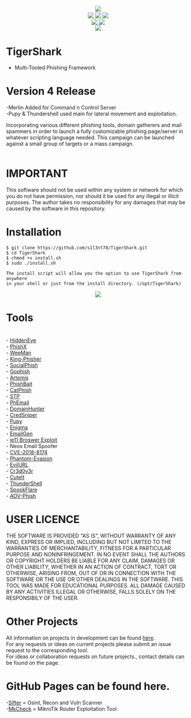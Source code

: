 <p align="center">

</p>

<p align="center">
 <img align="center" src="https://raw.githubusercontent.com/s1l3nt78/s1l3nt78.github.io/master/TigerShark/tigershark-Release.PNG">
 <br>
 <img align="center" src="https://img.shields.io/github/issues/s1l3nt78/TigerShark">
 <img align="center" src="https://img.shields.io/github/forks/s1l3nt78/TigerShark">
 <img align="center" src="https://img.shields.io/github/stars/s1l3nt78/TigerShark">
 <br>
 <img align="center" src="https://img.shields.io/badge/Build-Release-orange">
 <img align="center" src="https://img.shields.io/badge/Version-4-red">
 <br>
 <img align="center" src="https://img.shields.io/badge/Author-s1l3nt78-yellowgreen">
</p>


# TigerShark
- Multi-Tooled Phishing Framework

# Version 4 Release

-Merlin Added for Command n Control Server
<br>
-Pupy & Thundershell used main for lateral movement and exploitation.

Incorporating various different phishing tools, domain gatherers and mail spammers in order to launch a fully customizable phishing page/server in
whatever scripting language needed.
This campaign can be launched against a small group of targets or a mass campaign.
<br>
<br>

# IMPORTANT

This software should not be used within any system or
network for which you do not have permission, nor should
it be used for any illegal or illicit purposes. The author
takes no responsibility for any damages that may be caused
by the software in this repository.

# Installation

    $ git clone https://github.com/s1l3nt78/TigerShark.git
    $ cd TigerShark
    $ chmod +x install.sh
    $ sudo ./install.sh
    
    The install script will allow you the option to use TigerShark from anywhere 
    in your shell or just from the install directory. (/opt/TigerShark)

<p align="center">
        <img align="center" src="https://raw.githubusercontent.com/s1l3nt78/TigerShark/master/docs/3.PNG">
</p>


# Tools
<br>
 - <a href="https://github.com/DarkSecDevelopers/HiddenEye">HiddenEye</a>
<br>
- <a href="https://github.com/rezaaksa/PhishX">PhishX</a>
<br>
- <a href="https://github.com/evait-security/weeman">WeeMan</a>
<br>
- <a href="https://github.com/securestate/king-phisher">King-Phisher</a>
<br>
- <a href="https://github.com/UndeadSec/SocialFish">SocialPhish</a>
<br>
- <a href="https://github.com/gophish/gophish">Gophish</a>
<br>
- <a href="https://github.com/sweetsoftware/Artemis">Artemis</a>
<br>
- <a href="https://github.com/pan0pt1c0n/PhishBait">PhishBait</a>
<br>
- <a href="https://github.com/ring0lab/catphish">CatPhish</a>
<br>
- <a href="https://github.com/PowerScript/STPv">STP</a>
<br>
- <a href="https://github.com/Dionach/PhEmail">PhEmail</a>
<br>
- <a href="https://github.com/threatexpress/domainhunter">DomainHunter</a>
<br>
- <a href="https://github.com/ustayready/CredSniper">CredSniper</a>
<br>
- <a href="https://github.com/n1nj4sec/pupy">Pupy</a>
<br>
- <a href="https://github.com/UndeadSec/Enigma">Enigma</a>
<br>
- <a href="https://github.com/navisecdelta/EmailGen">EmailGen</a>
<br>
- <a href="https://github.com/ruthlezs/ie11_vbscript_exploit">ie11 Broswer Exploit</a>
<br>
 - Neos Email Spoofer
<br>
- <a href="https://github.com/Yt1g3r/CVE-2018-8174_EXP">CVE-2018-8174</a>
<br>
- <a href="https://github.com/oddcod3/Phantom-Evasion">Phantom-Evasion</a>
<br>
- <a href="https://github.com/UnDeadSec/EvilURL">EvilURL</a>
<br>
- <a href="https://github.com/D4Vinci/Cr3dOv3r">Cr3d0v3r</a>
<br>
- <a href="https://github.com/D4Vinci/Cuteit">CuteIt</a>
<br>
- <a href="https://github.com/Mr-Un1k0d3r/ThunderShell">ThunderShell</a>
<br>
- <a href="https://github.com/hlldz/SpookFlare">SpookFlare</a>
<br>
 - <a href="https://github.com/Ignitetch/AdvPhishing">ADV-Phish</a>
 <br />

# USER LICENCE

THE SOFTWARE IS PROVIDED "AS IS", WITHOUT WARRANTY OF ANY KIND, EXPRESS OR
IMPLIED, INCLUDING BUT NOT LIMITED TO THE WARRANTIES OF MERCHANTABILITY,
FITNESS FOR A PARTICULAR PURPOSE AND NONINFRINGEMENT. IN NO EVENT SHALL THE
AUTHORS OR COPYRIGHT HOLDERS BE LIABLE FOR ANY CLAIM, DAMAGES OR OTHER
LIABILITY, WHETHER IN AN ACTION OF CONTRACT, TORT OR OTHERWISE, ARISING FROM,
OUT OF OR IN CONNECTION WITH THE SOFTWARE OR THE USE OR OTHER DEALINGS IN
THE SOFTWARE.
THIS TOOL WAS MADE FOR EDUCATIONAL PURPOSES. ALL DAMAGE CAUSED BY ANY ACTIVITIES 
ILLEGAL OR OTHERWISE, FALLS SOLELY ON THE RESPONSIBILY OF THE USER.
<br />

# Other Projects

All information on projects in development can be found <a href="https://s1l3nt78.github.io">here</a>. 
<br />
For any requests or ideas on current projects please submit an issue request to the corresponding tool.
<br />
For ideas or collaboration requests on future projects., contact details can be found on the page.
<br />

# GitHub Pages can be found here.

-<a href="https://s1l3nt78.github.io/sifter">Sifter</a> = Osint, Recon and Vuln Scanner
<br />
-<a href="https://s1l3nt78.github.io/MkCheck">MkCheck</a> = MikroTik Router Exploitation Tool
<br />
